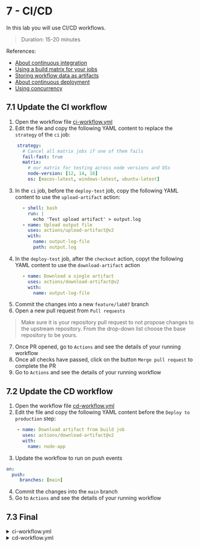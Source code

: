 # 7 - CI/CD
In this lab you will use CI/CD workflows.
> Duration: 15-20 minutes

References:
- [About continuous integration](https://docs.github.com/en/actions/automating-builds-and-tests/about-continuous-integration)
- [Using a build matrix for your jobs](https://docs.github.com/en/actions/using-jobs/using-a-build-matrix-for-your-jobs)
- [Storing workflow data as artifacts](https://docs.github.com/en/actions/using-workflows/storing-workflow-data-as-artifacts)
- [About continuous deployment](https://docs.github.com/en/actions/deployment/about-deployments/about-continuous-deployment)
- [Using concurrency](https://docs.github.com/en/actions/using-jobs/using-concurrency)

## 7.1 Update the CI workflow

1. Open the workflow file [ci-workflow.yml](/.github/workflows/ci-workflow.yml)
2. Edit the file and copy the following YAML content to replace the `strategy` of the `ci` job:
```YAML
    strategy:
      # Cancel all matrix jobs if one of them fails
      fail-fast: true
      matrix:
        # our matrix for testing across node versions and OSs
        node-version: [12, 14, 16]
        os: [macos-latest, windows-latest, ubuntu-latest]
```
3. In the `ci` job, before the `deploy-test` job, copy the following YAML content to use the `upload-artifact` action:
```YAML
      - shell: bash
        run: |
          echo 'Test upload artifact' > output.log
      - name: Upload output file
        uses: actions/upload-artifact@v2
        with:
          name: output-log-file
          path: output.log
```
4. In the `deploy-test` job, after the `checkout` action, copyt the following YAML content to use the `download-artifact` action
```YAML
      - name: Download a single artifact
        uses: actions/download-artifact@v2
        with:
          name: output-log-file
```
5. Commit the changes into a new `feature/lab07` branch
6. Open a new pull request from `Pull requests`
> Make sure it is your repository pull request to not propose changes to the upstream repository. From the drop-down list choose the base repository to be yours.
7. Once PR opened, go to `Actions` and see the details of your running workflow
8. Once all checks have passed, click on the button `Merge pull request` to complete the PR
9. Go to `Actions` and see the details of your running workflow

## 7.2 Update the CD workflow

1. Open the workflow file [cd-workflow.yml](/.github/workflows/cd-workflow.yml)
2. Edit the file and copy the following YAML content before the `Deploy to production` step:
```YAML
    - name: Download artifact from build job
      uses: actions/download-artifact@v2
      with:
        name: node-app
```
3. Update the workflow to run on push events
```YAML
on:
  push:
     branches: [main]
```
4. Commit the changes into the `main` branch
5. Go to `Actions` and see the details of your running workflow

## 7.3 Final
<details>
  <summary>ci-workflow.yml</summary>
  
```YAML
name: 07-1. CI Workflow

# Trigger CI for every PR event, when PR has target branch = main
on:
  push:
    branches: [main]
  pull_request:
    branches: [main]

jobs:
  # The first job lints the code base
  lint:
    uses: githubabcs/gh-abcs-actions/.github/workflows/super-linter.yml@main

  # CI job to run a test suite on the code base
  ci:
    name: CI
    # We want to test across mutiple OSs, defined by our matrix
    runs-on: ${{ matrix.os }}
    needs: lint
    strategy:
      # Cancel all matrix jobs if one of them fails
      fail-fast: true
      matrix:
        # our matrix for testing across node versions and OSs
        node-version: [12, 14, 16]
        os: [macos-latest, windows-latest, ubuntu-latest]
    
    steps:
      - name: Checkout
        uses: actions/checkout@v3

      # Configure our node environment according to matrix
      - name: Setup node ${{ matrix.node-version }} on ${{ matrix.os }}
        uses: actions/setup-node@v3
        with:
          node-version: ${{ matrix.node-version }}

      - name: Run test suite
        run: |
          echo npm ci
          echo npm run build --if-present
          echo npm test

      # Add here the upload-artifact action
      - shell: bash
        run: |
          echo 'Test upload artifact' > output.log
      - name: Upload output file
        uses: actions/upload-artifact@v2
        with:
          name: output-log-file
          path: output.log

  # If both linting and CI succeeds we want to deploy the code to a test environment
  deploy-test:
    name: Deploy to test env
    runs-on: ubuntu-latest
    needs: ci
    environment:
      name: TEST
      url: https://test.company.com
    steps:
      - name: Checkout
        uses: actions/checkout@v3

      # Add here the download-artifact step
      - name: Download a single artifact
        uses: actions/download-artifact@v2
        with:
          name: output-log-file

      # Placeholder - this step would be some action or run commands that deploys the code
      - name: Deploy to test env
        if: ${{ success() }}
        run: |
          echo "Deploying to test environment"

```
</details>

<details>
  <summary>cd-workflow.yml</summary>
  
```YAML
name: 07-2. CD Workflow 

on:
  push:
     branches: [main]

env:
  AZURE_WEBAPP_NAME: your-app-name    # set this to your application's name
  AZURE_WEBAPP_PACKAGE_PATH: '.'      # set this to the path to your web app project, defaults to the repository root
  NODE_VERSION: '14.x'                # set this to the node version to use

# We only want to allow one deploy-to-prod workflow running at any point in time
concurrency: 
  group: cd-${{ github.ref }}
  cancel-in-progress: true

jobs:
  build:
    name: Build
    runs-on: ubuntu-latest
    steps:
    - uses: actions/checkout@v3

    - name: Set up Node.js
      uses: actions/setup-node@v3
      with:
        node-version: ${{ env.NODE_VERSION }}

    - name: npm install, build, and test
      run: |
        echo npm install
        echo npm run build --if-present
        echo npm run test --if-present

    - name: Upload artifact for deployment job
      uses: actions/upload-artifact@v3
      with:
        name: node-app
        path: .

  deploy:
    name: Deploy
    runs-on: ubuntu-latest
    needs: build

    environment:
      name: PROD
      url: ${{ steps.deploy-to-webapp.outputs.webapp-url }}

    steps:
    
    # Add here the download-artifact step
    - name: Download artifact from build job
      uses: actions/download-artifact@v2
      with:
        name: node-app

    - name: Deploy to Prod
      if: ${{ success() }}
      run: echo "Specific deploy steps..."

    - name: 'Deploy to Azure WebApp'
      id: deploy-to-webapp 
      uses: azure/webapps-deploy@v2
      continue-on-error: true
      with:
        app-name: ${{ env.AZURE_WEBAPP_NAME }}
        publish-profile: ${{ secrets.AZURE_WEBAPP_PUBLISH_PROFILE }}
        package: ${{ env.AZURE_WEBAPP_PACKAGE_PATH }}

```
</details>